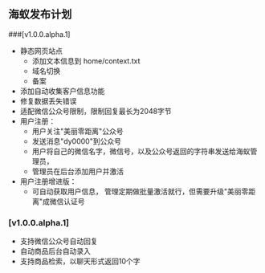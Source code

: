 ## 海蚁发布计划

###[v1.0.0.alpha.1]
- 静态网页站点
  - 添加文本信息到 home/context.txt
  - 域名切换
  - 备案
- 添加自动收集客户信息功能
- 修复数据丢失错误
- 适配微信公众号限制，限制回复最长为2048字节
- 用户注册：
  - 用户关注"美丽零距离"公众号
  - 发送消息"dy0000"到公众号
  - 用户将自己的微信名字，微信号，以及公众号返回的字符串发送给海蚁管理员，
  - 管理员在后台添加用户并激活
- 用户注册增进版：
  - 可自动获取用户信息， 管理定期做批量激活就行，但需要升级"美丽零距离"成微信认证号


### [v1.0.0.alpha.1]
- 支持微信公众号自动回复
- 自动商品后台自动录入
- 支持商品检索，以聊天形式返回10个字